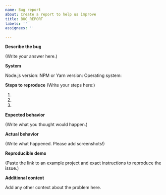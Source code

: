 ```yaml
---
name: Bug report
about: Create a report to help us improve
title: BUG_REPORT
labels: ''
assignees: ''

---
```


**Describe the bug**

(Write your answer here.)

**System**

Node.js version:
NPM or Yarn version:
Operating system:

**Steps to reproduce**
(Write your steps here:)

1.
2.
3.

**Expected behavior**

(Write what you thought would happen.)

**Actual behavior**

(Write what happened. Please add screenshots!)

**Reproducible demo**

(Paste the link to an example project and exact instructions to reproduce the issue.)

**Additional context**

Add any other context about the problem here.
